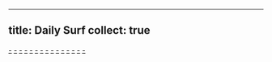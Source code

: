 
---
title: Daily Surf
collect: true
---

[-](./bevy.md#:embed)
[-](./adams.md#:embed)
[-](./sublime-text-config#:embed)
[-](./sagemath-theme.md#:embed)
[-](./git-filter-branch.md#:embed)
[-](./baby-viewpoint.md#:embed)
[-](./fibonacci-flip.md#:embed)
[-](./nvidia-fps-gpu-cpu.md#:embed)
[-](./gaussian-integral.md#:embed)
[-](./wolfram-engine.md#:embed)
[-](./file-transfer.md#:embed)
[-](./expand-coefficient.md#:embed)
[-](./count-algebraic-number.md#:embed)
[-](./exponent-symmetry.md#:embed)
[-](./young-lemma.md#:embed)
